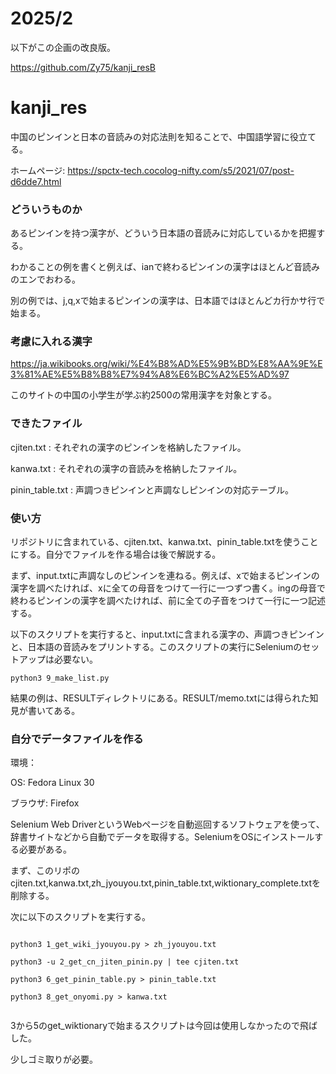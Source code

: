 # 2025/2

以下がこの企画の改良版。

https://github.com/Zy75/kanji_resB

# kanji_res
中国のピンインと日本の音読みの対応法則を知ることで、中国語学習に役立てる。

ホームページ: https://spctx-tech.cocolog-nifty.com/s5/2021/07/post-d6dde7.html

### どういうものか

あるピンインを持つ漢字が、どういう日本語の音読みに対応しているかを把握する。

わかることの例を書くと例えば、ianで終わるピンインの漢字はほとんど音読みのエンでおわる。

別の例では、j,q,xで始まるピンインの漢字は、日本語ではほとんどカ行かサ行で始まる。

### 考慮に入れる漢字

https://ja.wikibooks.org/wiki/%E4%B8%AD%E5%9B%BD%E8%AA%9E%E3%81%AE%E5%B8%B8%E7%94%A8%E6%BC%A2%E5%AD%97

このサイトの中国の小学生が学ぶ約2500の常用漢字を対象とする。

### できたファイル

cjiten.txt : それぞれの漢字のピンインを格納したファイル。

kanwa.txt : それぞれの漢字の音読みを格納したファイル。

pinin_table.txt : 声調つきピンインと声調なしピンインの対応テーブル。

### 使い方

リポジトリに含まれている、cjiten.txt、kanwa.txt、pinin_table.txtを使うことにする。自分でファイルを作る場合は後で解説する。

まず、input.txtに声調なしのピンインを連ねる。例えば、xで始まるピンインの漢字を調べたければ、xに全ての母音をつけて一行に一つずつ書く。ingの母音で終わるピンインの漢字を調べたければ、前に全ての子音をつけて一行に一つ記述する。

以下のスクリプトを実行すると、input.txtに含まれる漢字の、声調つきピンインと、日本語の音読みをプリントする。このスクリプトの実行にSeleniumのセットアップは必要ない。

```
python3 9_make_list.py
```

結果の例は、RESULTディレクトリにある。RESULT/memo.txtには得られた知見が書いてある。

### 自分でデータファイルを作る

環境：

OS: Fedora Linux 30

ブラウザ: Firefox

Selenium Web DriverというWebページを自動巡回するソフトウェアを使って、辞書サイトなどから自動でデータを取得する。SeleniumをOSにインストールする必要がある。

まず、このリポのcjiten.txt,kanwa.txt,zh_jyouyou.txt,pinin_table.txt,wiktionary_complete.txtを削除する。

次に以下のスクリプトを実行する。

```

python3 1_get_wiki_jyouyou.py > zh_jyouyou.txt

python3 -u 2_get_cn_jiten_pinin.py | tee cjiten.txt

python3 6_get_pinin_table.py > pinin_table.txt

python3 8_get_onyomi.py > kanwa.txt


```

3から5のget_wiktionaryで始まるスクリプトは今回は使用しなかったので飛ばした。

少しゴミ取りが必要。
